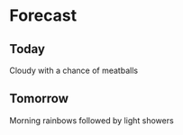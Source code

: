 # Forecast

## Today

Cloudy with a chance of meatballs

## Tomorrow

Morning rainbows followed by light showers
